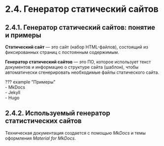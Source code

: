 # 2.4. Генератор статический сайтов  
## 2.4.1. Генератор статический сайтов: понятие и примеры  
**Статический сайт** — это сайт (набор HTML-файлов), состоящий из фиксированных страниц с постоянным содержимым.  

**Генератор статический сайтов** — это ПО, которое использует текст документов и информацию о структуре сайта (шаблон), чтобы автоматически сгенерировать необходимые файлы статического сайта.  

??? example "Примеры"  
    - MkDocs   
    - Jekyll   
    - Hugo   

## 2.4.2. Используемый генератор статистических сайтов
Техническая документация создается с помощью *MkDocs* и темы оформления *Material for MkDocs*.  